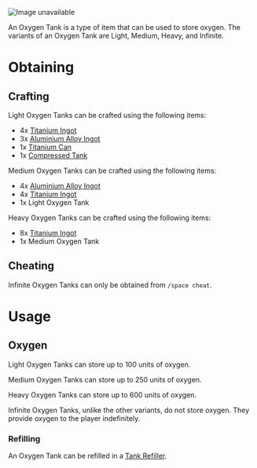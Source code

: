 ![Image unavailable](https://i.imgur.com/t6bbW8A.png)

An Oxygen Tank is a type of item that can be used to store oxygen. The variants of an Oxygen Tank are Light, Medium, Heavy, and Infinite.

# Obtaining

## Crafting

Light Oxygen Tanks can be crafted using the following items:

* 4x [Titanium Ingot](Titanium-Ingot)
* 3x [Aluminium Alloy Ingot](Aluminium-Alloy-Ingot)
* 1x [Titanium Can](Titanium-Can)
* 1x [Compressed Tank](Compressed-Tank)

Medium Oxygen Tanks can be crafted using the following items:

* 4x [Aluminium Alloy Ingot](Aluminium-Alloy-Ingot)
* 4x [Titanium Ingot](Titanium-Ingot)
* 1x Light Oxygen Tank

Heavy Oxygen Tanks can be crafted using the following items:

* 8x [Titanium Ingot](Titanium-Ingot)
* 1x Medium Oxygen Tank

## Cheating

Infinite Oxygen Tanks can only be obtained from `/space cheat`.

# Usage

## Oxygen

Light Oxygen Tanks can store up to 100 units of oxygen.

Medium Oxygen Tanks can store up to 250 units of oxygen.

Heavy Oxygen Tanks can store up to 600 units of oxygen.

Infinite Oxygen Tanks, unlike the other variants, do not store oxygen. They provide oxygen to the player indefinitely.

### Refilling

An Oxygen Tank can be refilled in a [Tank Refiller](Tank-Refiller).